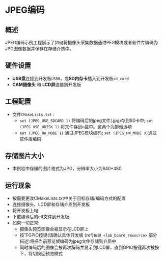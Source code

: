 # JPEG编码

## 概述

JPEG编码示例工程展示了如何将摄像头采集数据通过PEG模块或者软件库编码为JPG图像数据并保存在存储介质中。

## 硬件设置

- **USB盘**连接到开发板``USB0``，或**SD内存卡**插入到开发板``sd card``
- **CAM摄像头** 和 **LCD屏**连接到开发板

## 工程配置

- 文件`CMakeLists.txt` :
  - ``set (JPEG_USE_SDCARD 1)`` 将编码后的jpeg文件(.jpg)存到SD卡中; ``set (JPEG_USE_UDISK 1)`` 将文件存到u盘中。这两个为排他选项
  - ``set (JPEG_HW_MODE 1)`` 通过JPEG模块编码; ``set (JPEG_HW_MODE 0)``通过软件库编码

## 存储图片大小

- 本例程中存储的图片格式为JPG，分辨率大小为640*480

## 运行现象

- 按需要更改CMakeLists.txt中关于目标存储/编码方式的配置
- 连接摄像头、LCD屏和存储介质到开发板
- 将开发板上电
- 下载编译后的elf文件到开发板
- 如果一切正常:
  - 摄像头预览图像会被显示在LCD屏上
  - 按下GPIO按键(请确认具体开发板 {ref}`按键 <lab_board_resource>` 部分描述)将把当前预览帧编码为jpeg文件存储到介质中
  - 同时编码后的图像会被再次解码并显示到LCD屏，直到GPIO按键再次被按下，将切换回预览模式
